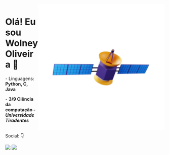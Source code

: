 <img src="arrow_3.png" min-width="400px" max-width="400px" width="400px" align="right" alt="Ilustração computador">

# Olá! Eu sou Wolney Oliveira 👋

<p align="left">
 - Linguagens: <strong>Python, C, Java</strong>
</p>

<p align="left">
 - <strong>3/9 Ciência da computação - <i>Universidade Tiradentes</i></strong>
</p>

<p align="left">
  <br>
 Social: 👇
</p>

<p align="left">
  <a href="https://www.linkedin.com/in/wolney-oliveira" alt="Linkedin">
  <img src="https://img.shields.io/badge/-Linkedin-0e76a8?style=flat-square&logo=Linkedin&logoColor=white&link=www.linkedin.com/in/wolney-oliveira" /></a>

  <a href="https://www.instagram.com/wolney_fo" alt="Instagram">
  <img src="https://img.shields.io/badge/-Instagram-DF0174?style=flat-square&labelColor=DF0174&logo=instagram&logoColor=white&link=https://www.instagram.com/wolney_fo/"/></a>
</p>  
